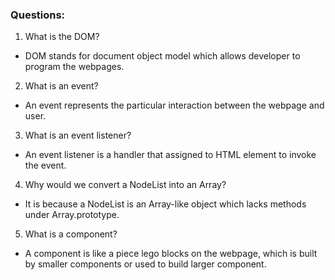 ### Questions:
1. What is the DOM?
- DOM stands for document object model which allows developer to program the webpages.
2. What is an event?
- An event represents the particular interaction between the webpage and user.
3. What is an event listener?
- An event listener is a handler that assigned to HTML element to invoke the event.
4. Why would we convert a NodeList into an Array?
- It is because a NodeList is an Array-like object which lacks methods under Array.prototype.
5. What is a component? 
- A component is like a piece lego blocks on the webpage, which is built by smaller components or used to build larger component.